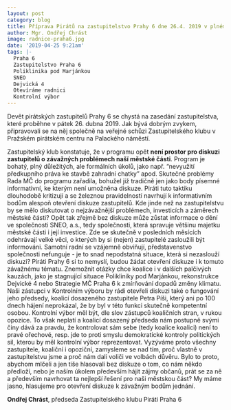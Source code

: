 ```yaml
---
layout: post
category: blog
title: Příprava Pirátů na zastupitelstvo Prahy 6 dne 26.4. 2019 v plném proudu
author: Mgr. Ondřej Chrást
image: radnice-praha6.jpg
date: '2019-04-25 9:21am'
tags: |-
  Praha 6	
  Zastupitelstvo Praha 6	
  Poliklinika pod Marjánkou	
  SNEO	
  Dejvická 4	
  Otevíráme radnici	
  Kontrolní výbor
---
```

Devět pirátských zastupitelů Prahy 6 se chystá na zasedání zastupitelstva, které proběhne v pátek 26. dubna 2019. Jak bývá dobrým 
zvykem, připravovali se na něj společně na veřejné schůzi Zastupitelského klubu v Pražském pirátském centru na Palackého náměstí. 

Zastupitelský klub konstatuje, že v programu opět **není prostor pro diskuzi zastupitelů o závažných problémech naší městské části**. 
Program je bohatý, plný důležitých, ale formálních úkolů, jako např. “nevyužití předkupního práva ke stavbě zahradní chatky” apod. 
Skutečné problémy Rada MČ do programu zařadila, bohužel již tradičně jen jako body písemné informativní, ke kterým není umožněna diskuze. Piráti tuto taktiku dlouhodobě kritizují a se železnou pravidelností navrhují k informativním bodům alespoň otevření diskuze zastupitelů. Kde jinde než na zastupitelstvu by se mělo diskutovat o nejzávažnější problémech, investicích a záměrech městské části? 
Opět tak zřejmě bez diskuze může zůstat informace o dění ve společnosti SNEO, a.s., tedy společnosti, která spravuje většinu majetku 
městské části i její investice. Zde se skutečně v posledních měsících odehrávají velké věci, o kterých by si (nejen) zastupitelé 
zasloužili být informováni. Samotní radní se vzájemně obviňují, představenstvo společnosti nefunguje - je to snad nepodstatná situace, 
která si nezaslouží diskuzi? Piráti Prahy 6 si to nemyslí, budou žádat otevření diskuze i k tomuto závažnému tématu. Znemožnit otázky chce koalice i v dalších palčivých kauzách, jako je stagnující situace Polikliniky pod Marjánkou, rekonstrukce Dejvické 4 nebo Strategie MČ Praha 6 k zmírňování dopadů změny klimatu.
Naši zástupci v Kontrolním výboru by rádi otevřeli diskuzi také o fungování jeho předsedy, koalicí dosazeného zastupitele Petra Píši, 
který ani po 100 dnech hájení neprokázal, že by byl v této funkci skutečně kompetentní osobou. Kontrolní výbor měl být, dle slov zástupců koaličních stran, v rukou opozice. To však neplatí a koalicí dosazený předseda nám postupně svými činy dává za pravdu, že kontrolovat sám sebe (tedy koalice koalici) není to pravé ořechové, resp. jde to proti smyslu demokratické kontroly politických sil, kterou by měl kontrolní výbor reprezentovat. 
Vyzýváme proto všechny zastupitele, koaliční i opoziční, zamysleme se nad tím, proč vlastně v zastupitelstvu jsme a proč nám dali voliči 
ve volbách důvěru. Bylo to proto, abychom mlčeli a jen tiše hlasovali bez diskuze o tom, co nám někdo předloží, nebo je naším úkolem 
především hájit zájmy občanů, prát se za ně a především navrhovat ta nejlepší řešení pro naši městskou část? My máme jasno, 
hlasujeme pro otevření diskuze k závažným bodům jednání. 


**Ondřej Chrást**, předseda Zastupitelského klubu 
Piráti Praha 6
